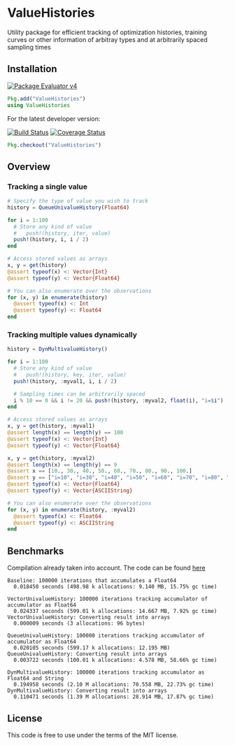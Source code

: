 # ValueHistories

Utility package for efficient tracking of optimization histories, training curves or other information of arbitray types and at arbitrarily spaced sampling times

## Installation

[![Package Evaluator v4](http://pkg.julialang.org/badges/ValueHistories_0.4.svg)](http://pkg.julialang.org/?pkg=ValueHistories&ver=0.4)

```Julia
Pkg.add("ValueHistories")
using ValueHistories
```

For the latest developer version:

[![Build Status](https://travis-ci.org/Evizero/ValueHistories.jl.svg?branch=master)](https://travis-ci.org/Evizero/ValueHistories.jl)
[![Coverage Status](https://coveralls.io/repos/Evizero/ValueHistories.jl/badge.svg?branch=master&service=github)](https://coveralls.io/github/Evizero/ValueHistories.jl?branch=master)

```Julia
Pkg.checkout("ValueHistories")
```

## Overview

### Tracking a single value

```Julia
# Specify the type of value you wish to track
history = QueueUnivalueHistory(Float64)

for i = 1:100
  # Store any kind of value
  #   push!(history, iter, value)
  push!(history, i, i / 2)
end

# Access stored values as arrays
x, y = get(history)
@assert typeof(x) <: Vector{Int}
@assert typeof(y) <: Vector{Float64}

# You can also enumerate over the observations
for (x, y) in enumerate(history)
  @assert typeof(x) <: Int
  @assert typeof(y) <: Float64
end
```

### Tracking multiple values dynamically

```Julia
history = DynMultivalueHistory()

for i = 1:100
  # Store any kind of value
  #   push!(history, key, iter, value)
  push!(history, :myval1, i, i / 2)

  # Sampling times can be arbitrarily spaced
  i % 10 == 0 && i != 20 && push!(history, :myval2, float(i), "i=$i")
end

# Access stored values as arrays
x, y = get(history, :myval1)
@assert length(x) == length(y) == 100
@assert typeof(x) <: Vector{Int}
@assert typeof(y) <: Vector{Float64}

x, y = get(history, :myval2)
@assert length(x) == length(y) == 9
@assert x == [10., 30., 40., 50., 60., 70., 80., 90., 100.]
@assert y == ["i=10", "i=30", "i=40", "i=50", "i=60", "i=70", "i=80", "i=90", "i=100"]
@assert typeof(x) <: Vector{Float64}
@assert typeof(y) <: Vector{ASCIIString}

# You can also enumerate over the observations
for (x, y) in enumerate(history, :myval2)
  @assert typeof(x) <: Float64
  @assert typeof(y) <: ASCIIString
end
```

## Benchmarks

Compilation already taken into account. The code can be found [here](https://github.com/Evizero/ValueHistories.jl/blob/master/test/bm_history.jl)

```
Baseline: 100000 iterations that accumulates a Float64
  0.018450 seconds (498.98 k allocations: 9.140 MB, 15.75% gc time)

VectorUnivalueHistory: 100000 iterations tracking accumulator of accumulator as Float64
  0.024337 seconds (599.01 k allocations: 14.667 MB, 7.92% gc time)
VectorUnivalueHistory: Converting result into arrays
  0.000009 seconds (3 allocations: 96 bytes)

QueueUnivalueHistory: 100000 iterations tracking accumulator of accumulator as Float64
  0.020105 seconds (599.17 k allocations: 12.195 MB)
QueueUnivalueHistory: Converting result into arrays
  0.003722 seconds (100.01 k allocations: 4.578 MB, 58.66% gc time)

DynMultivalueHistory: 100000 iterations tracking accumulator as Float64 and String
  0.194958 seconds (2.10 M allocations: 70.558 MB, 22.73% gc time)
DynMultivalueHistory: Converting result into arrays
  0.110471 seconds (1.39 M allocations: 28.914 MB, 17.87% gc time)
```

## License

This code is free to use under the terms of the MIT license.
